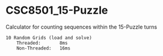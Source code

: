 # CSC8501_15-Puzzle
Calculator for counting sequences within the 15-Puzzle turns

```
10 Random Grids (load and solve)
    Threaded:       8ms
    Non-Threaded:   16ms
```

